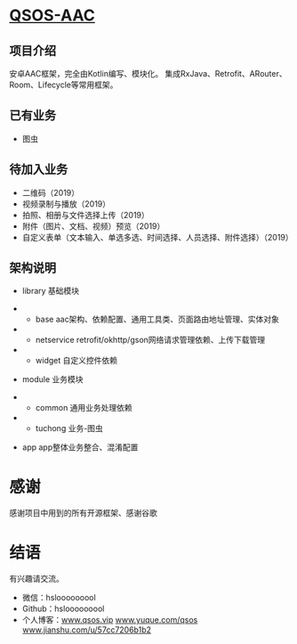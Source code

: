# [QSOS-AAC](https://github.com/hslooooooool/qsos-aac)
## 项目介绍
安卓AAC框架，完全由Kotlin编写、模块化。 
集成RxJava、Retrofit、ARouter、Room、Lifecycle等常用框架。 

## 已有业务
- 图虫

## 待加入业务
- 二维码（2019）
- 视频录制与播放（2019）
- 拍照、相册与文件选择上传（2019）
- 附件（图片、文档、视频）预览（2019）
- 自定义表单（文本输入、单选多选、时间选择、人员选择、附件选择）（2019）

## 架构说明
- library 基础模块
- - base aac架构、依赖配置、通用工具类、页面路由地址管理、实体对象
- - netservice retrofit/okhttp/gson网络请求管理依赖、上传下载管理
- - widget 自定义控件依赖

- module 业务模块
- - common 通用业务处理依赖
- - tuchong 业务-图虫

- app app整体业务整合、混淆配置

# 感谢
感谢项目中用到的所有开源框架、感谢谷歌

# 结语
有兴趣请交流。
- 微信：hslooooooool 
- Github：hslooooooool
- 个人博客：www.qsos.vip  www.yuque.com/qsos www.jianshu.com/u/57cc7206b1b2
